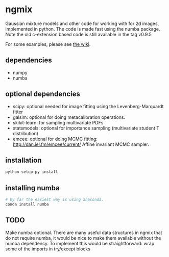 ngmix
=====

Gaussian mixture models and other code for working with for 2d images,
implemented in python.   The code is made fast using the numba package.  Note
the old c-extension based code is still available in the tag v0.9.5

For some examples, please see [the wiki](https://github.com/esheldon/ngmix/wiki).

dependencies
------------

* numpy
* numba

optional dependencies
---------------------
* scipy: optional needed for image fitting using the Levenberg-Marquardt fitter
* galsim: optional for doing metacalibration operations.
* skikit-learn:  for sampling multivariate PDFs
* statsmodels: optional for importance sampling (multivariate student
    T distribution)
* emcee: optional for doing MCMC fitting: http://dan.iel.fm/emcee/current/ Affine invariant MCMC sampler.

installation
------------
```bash
python setup.py install
```

installing numba
----------------
```bash
# by far the easiest way is using anaconda.
conda install numba
```

TODO
----
Make numba optional.  There are many useful data structures
in ngmix that do not require numba, it would be nice to make them
available without the numba dependency.  To implement this would
be straightforward:  wrap some of the imports in try/except blocks
